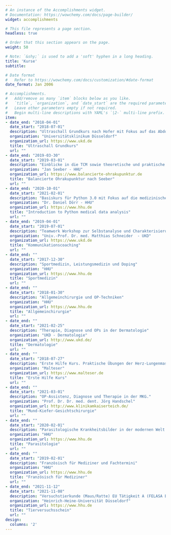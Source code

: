 ```yaml
---
# An instance of the Accomplishments widget.
# Documentation: https://wowchemy.com/docs/page-builder/
widget: accomplishments

# This file represents a page section.
headless: true

# Order that this section appears on the page.
weight: 50

# Note: `&shy;` is used to add a 'soft' hyphen in a long heading.
title: 'Kurse'
subtitle:

# Date format
#   Refer to https://wowchemy.com/docs/customization/#date-format
date_format: Jan 2006

# Accomplishments.
#   Add/remove as many `item` blocks below as you like.
#   `title`, `organization`, and `date_start` are the required parameters.
#   Leave other parameters empty if not required.
#   Begin multi-line descriptions with YAML's `|2-` multi-line prefix.
item:
- date_end: "2018-04-01"
  date_start: "2018-07-01"
  description: "Ultraschall Grundkurs nach Hofer mit Fokus auf das Abdomen, das vaskuläre System und den Thorax"
  organization: "Universitätsklinikum Düsseldorf"
  organization_url: https://www.ukd.de
  title: "Ultraschall Grundkurs"
  url: ""
- date_end: "2019-03-30"
  date_start: "2019-03-01"
  description: "Einblicke in die TCM sowie theoretische und praktische Ohrakupunktur"
  organization: "Jan Seeber - HHU"
  organization_url: https://www.balancierte-ohrakupunktur.de
  title: "Balancierte Ohrakupunktur nach Seeber"
  url: ""
- date_end: "2020-10-01"
  date_start: "2021-02-01"
  description: "Basiskurs für Python 3.0 mit Fokus auf die medizinische Datenanalyse"
  organization: "Dr. Daniel Dörr - HHU"
  organization_url: https://www.hhu.de
  title: "Introduction to Python medical data analysis"
  url: ""
- date_end: "2019-04-01"
  date_start: "2019-07-01"
  description: "Teamwork Workshop zur Selbstanalyse und Charakterisierung der verschiedenen Teamplayer zur Verbesserung der Zusammenarbeit"
  organization: "Univ.-Prof. Dr. med. Matthias Schneider  - UKD"
  organization_url: https://www.ukd.de
  title: "Kommunikationscoaching"
  url: ""
- date_end: ""
  date_start: "2017-12-30"
  description: "Sportmedizin, Leistungsmedizin und Doping"
  organization: "HHU"
  organization_url: https://www.hhu.de
  title: "Sportmedizin"
  url: ""   
- date_end: ""
  date_start: "2018-01-30"
  description: "Allgemeinchirurgie und OP-Techniken"
  organization: "HHU"
  organization_url: https://www.hhu.de
  title: "Allgemeinchirurgie"
  url: ""
- date_end: ""
  date_start: "2021-02-25"
  description: "Therapie, Diagnose und OPs in der Dermatologie"
  organization: "UKD - Dermatologie"
  organization_url: http://www.ukd.de/
  title: "Dermatologie"
  url: ""
- date_end: ""
  date_start: "2018-07-27"
  description: "Erste Hilfe Kurs. Praktische Übungen der Herz-Lungenmassage"
  organization: "Malteser"
  organization_url: https://www.malteser.de
  title: "Erste Hilfe Kurs"
  url: ""
- date_end: ""
  date_start: "2021-03-01"
  description: "OP-Assistenz, Diagnose und Therapie in der MKG."
  organization: "Prof. Dr. Dr. med. dent. Jörg Handschel"
  organization_url: http://www.klinikamkaiserteich.de/
  title: "Mund-Kiefer-Gesichtschirurgie"
  url: ""
- date_end: ""
  date_start: "2020-02-01"
  description: "Parasitologische Krankheitsbilder in der modernen Welt und Deutschland."
  organization: "HHU"
  organization_url: https://www.hhu.de
  title: "Parasitologie"
  url: ""
- date_end: ""
  date_start: "2019-02-01"
  description: "Französisch für Mediziner und Fachtermini"
  organization: "HHU"
  organization_url: https://www.hhu.de
  title: "Französisch für Mediziner"
  url: ""
- date_end: "2021-11-12"
  date_start: "2021-11-08"
  description: "Versuchstierkunde (Maus/Ratte) EU Tätigkeit A (FELASA B)"
  organization: "Heinrich-Heine-Universität Düsseldorf"
  organization_url: https://www.hhu.de
  title: "Tierversuchsschein"
  url: ""
design:
  columns: '2' 
---
```

